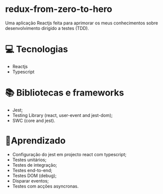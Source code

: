 # redux-from-zero-to-hero

Uma aplicação Reactjs feita para aprimorar os meus conhecimentos sobre desenvolvimento dirigido a testes (TDD).

# 💻 Tecnologias

- Reactjs
- Typescript

# 📚 Bibliotecas e frameworks

- Jest;
- Testing Library (react, user-event and jest-dom);
- SWC (core and jest).

# 🧠Aprendizado

- Configuração do jest em projecto react com typescript;
- Testes unitários;
- Testes de integração;
- Testes end-to-end;
- Testes DOM (debug);
- Disparar eventos;
- Testes com acções asyncronas.
